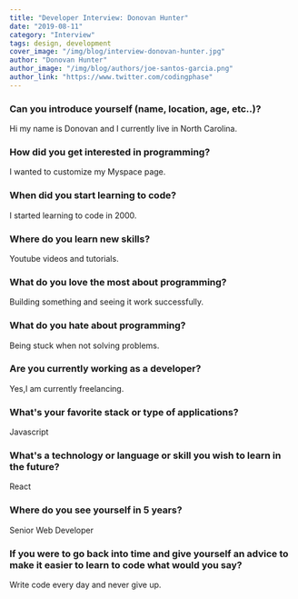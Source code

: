 ```yaml
---
title: "Developer Interview: Donovan Hunter"
date: "2019-08-11"
category: "Interview"
tags: design, development
cover_image: "/img/blog/interview-donovan-hunter.jpg"
author: "Donovan Hunter"
author_image: "/img/blog/authors/joe-santos-garcia.png"
author_link: "https://www.twitter.com/codingphase"
---
```


### Can you introduce yourself (name, location, age, etc..)?

Hi my name is Donovan and I currently live in North Carolina.

### How did you get interested in programming?

I wanted to customize my Myspace page.

### When did you start learning to code?

I started learning to code in 2000.

### Where do you learn new skills?

Youtube videos and tutorials.

### What do you love the most about programming?

Building something and seeing it work successfully.

### What do you hate about programming?

Being stuck when not solving problems.

### Are you currently working as a developer?

Yes,I am currently freelancing.

### What's your favorite stack or type of applications?

Javascript

### What's a technology or language or skill you wish to learn in the future?

React

### Where do you see yourself in 5 years?

Senior Web Developer

### If you were to go back into time and give yourself an advice to make it easier to learn to code what would you say?

Write code every day and never give up.
